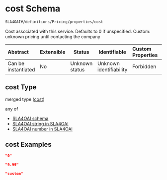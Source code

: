 # cost Schema

```txt
SLA4OAI#/definitions/Pricing/properties/cost
```

Cost associated with this service. Defaults to 0 if unspecified.
Custom: unknown pricing until contacting the company


| Abstract            | Extensible | Status         | Identifiable            | Custom Properties | Additional Properties | Access Restrictions | Defined In                                                                    |
| :------------------ | ---------- | -------------- | ----------------------- | :---------------- | --------------------- | ------------------- | ----------------------------------------------------------------------------- |
| Can be instantiated | No         | Unknown status | Unknown identifiability | Forbidden         | Allowed               | none                | [SLA4OAI.schema.json\*](../SLA4OAI.schema.json "open original schema") |

## cost Type

merged type ([cost](sla4oai-definitions-pricing-properties-cost.md))

any of

-   [SLA4OAI schema](sla4oai-definitions-pricing-properties-cost-anyof-0.md "check type definition")
-   [SLA4OAI string in SLA4OAI](sla4oai-definitions-pricing-properties-cost-anyof-1.md "check type definition")
-   [SLA4OAI number in SLA4OAI](sla4oai-definitions-pricing-properties-cost-anyof-2.md "check type definition")

## cost Examples

```json
"0"
```

```json
"9.99"
```

```json
"custom"
```
